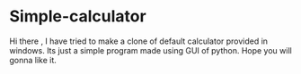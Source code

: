 # Simple-calculator


Hi there ,
I have tried to make a clone of default calculator provided in windows. Its just a simple program made using GUI of python. Hope you will gonna like it.
